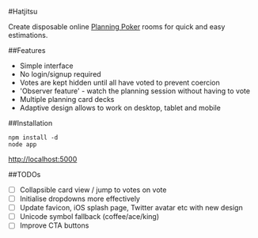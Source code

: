 #Hatjitsu

Create disposable online [Planning Poker](http://en.wikipedia.org/wiki/Planning_poker) rooms for quick and easy estimations.

##Features

* Simple interface
* No login/signup required
* Votes are kept hidden until all have voted to prevent coercion
* 'Observer feature' - watch the planning session without having to vote
* Multiple planning card decks
* Adaptive design allows to work on desktop, tablet and mobile

##Installation

    npm install -d
    node app

[http://localhost:5000](http://localhost:5000)

##TODOs

* [ ] Collapsible card view / jump to votes on vote
* [ ] Initialise dropdowns more effectively
* [ ] Update favicon, iOS splash page, Twitter avatar etc with new design
* [ ] Unicode symbol fallback (coffee/ace/king)
* [ ] Improve CTA buttons
